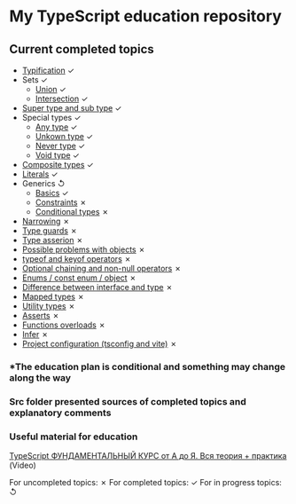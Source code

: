 # My TypeScript education repository

## Current completed topics

- [Typification](./src/typification.ts) ✓
- Sets ✓
  - [Union](./src/union.ts) ✓
  - [Intersection](./src/intersection.ts) ✓
- [Super type and sub type](./src/superTypesAndSubTypes.ts) ✓
- Special types ✓
  - [Any type](./src/any.ts) ✓
  - [Unkown type](./src/unkown.ts) ✓
  - [Never type](./src/never.ts) ✓
  - [Void type](./src/void.ts) ✓
- [Composite types](./src/compositeTypes.ts) ✓
- [Literals](./src/literals.ts) ✓
- Generics ↺
  - [Basics](./src/genericsBasics.ts) ✓
  - [Constraints](d) ✗
  - [Conditional types](.) ✗
- [Narrowing](.) ✗
- [Type guards](.) ✗
- [Type asserion](.) ✗
- [Possible problems with objects](.) ✗
- [typeof and keyof operators](.) ✗
- [Optional chaining and non-null operators](.) ✗
- [Enums / const enum / object](.) ✗
- [Difference between interface and type](.) ✗
- [Mapped types](.) ✗
- [Utility types](.) ✗
- [Asserts](.) ✗
- [Functions overloads](.) ✗
- [Infer](.) ✗
- [Project configuration (tsconfig and vite)](.) ✗

### \*The education plan is conditional and something may change along the way

### Src folder presented sources of completed topics and explanatory comments

### Useful material for education

[TypeScript ФУНДАМЕНТАЛЬНЫЙ КУРС от А до Я. Вся теория + практика](https://www.youtube.com/watch?v=LWtHl__oEWc&t=8681s) (Video)

For uncompleted topics: ✗
For completed topics: ✓
For in progress topics: ↺
